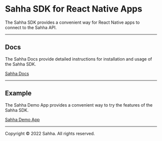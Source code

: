 # Sahha SDK for React Native Apps

The Sahha SDK provides a convenient way for React Native apps to connect to the Sahha API.

---

## Docs

The Sahha Docs provide detailed instructions for installation and usage of the Sahha SDK.

[Sahha Docs](https://developer.sahha.ai/docs)

---

## Example

The Sahha Demo App provides a convenient way to try the features of the Sahha SDK.

[Sahha Demo App](https://github.com/sahha-ai/sahha-react-native/tree/master/example)

---

Copyright © 2022 Sahha. All rights reserved.
